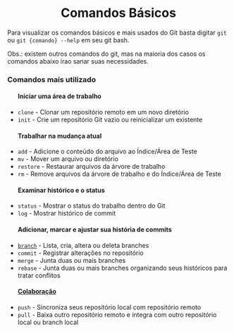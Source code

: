 <div>
    <h1 style="text-align:center;">Comandos Básicos</h1>
    <p>Para visualizar os comandos básicos e mais usados do Git basta digitar <code>git</code> ou <code>git {comando} --help</code> em seu git bash.</p>
    <p>Obs.: existem outros comandos do git, mas na maioria dos casos os comandos abaixo irao sanar suas necessidades.</p>
    <div>
        <h3>Comandos mais utilizado</h3>
        <ul>
            <h4>Iniciar uma área de trabalho</h4>
            <li><code>clone</code> - Clonar um repositório remoto em um novo diretório
            <li><code>init</code> - Crie um repositório Git vazio ou reinicializar um existente
        <br>
            <h4>Trabalhar na mudança atual</h4>
            <li><code>add</code> - Adicione o conteúdo do arquivo ao Índice/Área de Teste
            <li><code>mv</code> - Mover um arquivo ou diretório
            <li><code>restore</code> - Restaurar arquivos da árvore de trabalho
            <li><code>rm</code> -  Remove arquivos da árvore de trabalho e do Índice/Área de Teste
        <br>
            <h4>Examinar histórico e o status</h4>
            <li><code>status</code> - Mostrar o status do trabalho dentro do Git
            <li><code>log</code> - Mostrar histórico de commit
        <br>
            <h4>Adicionar, marcar e ajustar sua história de commits</h4>
            <li><code><a href="https://github.com/GuiArmanLi/PilulasDeConhecimento/blob/main/git/Branch.md">branch</a></code> - Lista, cria, altera ou deleta branches
            <li><code>commit</code> - Registrar alterações no repositório
            <li><code>merge</code> - Junta duas ou mais branches
            <li><code>rebase</code> - Junta duas ou mais branches organizando seus históricos para tratar conflitos
        <br>
            <h4><a href="https://github.com/GuiArmanLi/PilulasDeConhecimento/blob/main/git/Contribute.md">Colaboração</a></h4>
            <li><code>push</code> - Sincroniza seus repositório local com repositório remoto
            <li><code>pull</code> -  Baixa outro repositório remoto e integra com outro repositório local ou branch local
        </ul>
    </div>
</div>